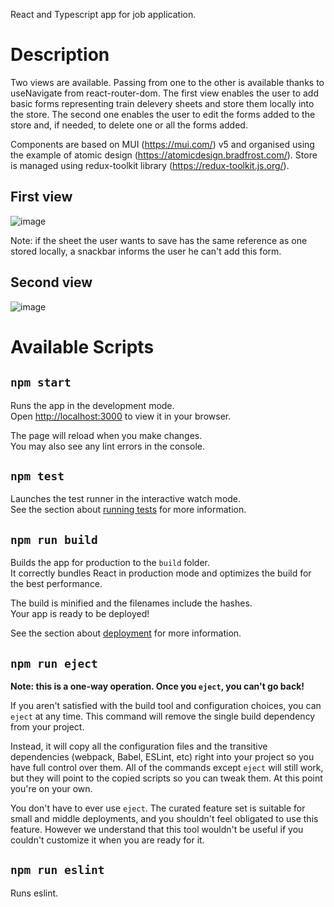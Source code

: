 React and Typescript app for job application.

# Description

Two views are available. Passing from one to the other is available thanks to useNavigate from react-router-dom.
The first view enables the user to add basic forms representing train delevery sheets and store them locally into the store.
The second one enables the user to edit the forms added to the store and, if needed, to delete one or all the forms added.

Components are based on MUI (https://mui.com/) v5 and organised using the example of atomic design (https://atomicdesign.bradfrost.com/).
Store is managed using redux-toolkit library (https://redux-toolkit.js.org/).

## First view

![image](https://user-images.githubusercontent.com/114100611/192646023-f6c40533-a2c6-4810-9a0a-f716f282899f.png)

Note: if the sheet the user wants to save has the same reference as one stored locally, a snackbar informs the user he can't add this form.

## Second view

![image](https://user-images.githubusercontent.com/114100611/192644886-9daff8f3-5423-4d5d-b9b1-f9943e81b319.png)

# Available Scripts

## `npm start`

Runs the app in the development mode.\
Open [http://localhost:3000](http://localhost:3000) to view it in your browser.

The page will reload when you make changes.\
You may also see any lint errors in the console.

## `npm test`

Launches the test runner in the interactive watch mode.\
See the section about [running tests](https://facebook.github.io/create-react-app/docs/running-tests) for more information.

## `npm run build`

Builds the app for production to the `build` folder.\
It correctly bundles React in production mode and optimizes the build for the best performance.

The build is minified and the filenames include the hashes.\
Your app is ready to be deployed!

See the section about [deployment](https://facebook.github.io/create-react-app/docs/deployment) for more information.

## `npm run eject`

**Note: this is a one-way operation. Once you `eject`, you can't go back!**

If you aren't satisfied with the build tool and configuration choices, you can `eject` at any time. This command will remove the single build dependency from your project.

Instead, it will copy all the configuration files and the transitive dependencies (webpack, Babel, ESLint, etc) right into your project so you have full control over them. All of the commands except `eject` will still work, but they will point to the copied scripts so you can tweak them. At this point you're on your own.

You don't have to ever use `eject`. The curated feature set is suitable for small and middle deployments, and you shouldn't feel obligated to use this feature. However we understand that this tool wouldn't be useful if you couldn't customize it when you are ready for it.

## `npm run eslint`

Runs eslint.
